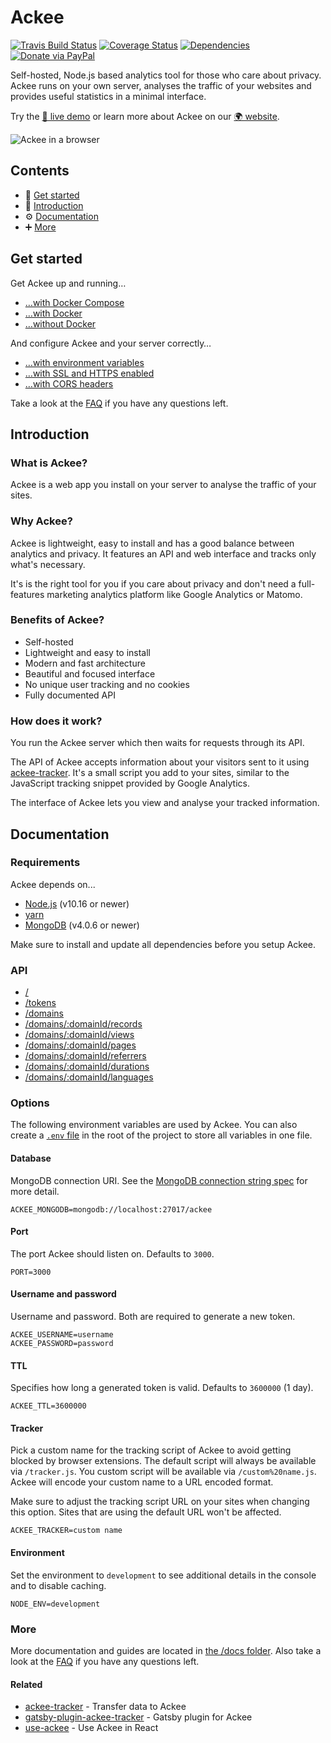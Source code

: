 # Ackee

[![Travis Build Status](https://travis-ci.org/electerious/Ackee.svg?branch=master)](https://travis-ci.org/electerious/Ackee) [![Coverage Status](https://coveralls.io/repos/github/electerious/Ackee/badge.svg?branch=master)](https://coveralls.io/github/electerious/Ackee?branch=master) [![Dependencies](https://david-dm.org/electerious/Ackee.svg)](https://david-dm.org/electerious/Ackee#info=dependencies) [![Donate via PayPal](https://img.shields.io/badge/paypal-donate-009cde.svg)](https://www.paypal.com/cgi-bin/webscr?cmd=_s-xclick&hosted_button_id=CYKBESW577YWE)

Self-hosted, Node.js based analytics tool for those who care about privacy. Ackee runs on your own server, analyses the traffic of your websites and provides useful statistics in a minimal interface.

Try the [🔮 live demo](https://demo.ackee.electerious.com) or learn more about Ackee on our [🌍 website](https://ackee.electerious.com).

![Ackee in a browser](https://s.electerious.com/images/ackee/readme.png)

## Contents

- 🏃 [Get started](#get-started)
- 📄 [Introduction](#introduction)
- ⚙️ [Documentation](#documentation)
- ➕ [More](#more)

## Get started

Get Ackee up and running…

- […with Docker Compose](docs/Get%20started.md#with-docker-compose)
- […with Docker](docs/Get%20started.md#with-docker)
- […without Docker](docs/Get%20started.md#without-docker)

And configure Ackee and your server correctly…

- […with environment variables](#options)
- […with SSL and HTTPS enabled](docs/SSL%20and%20HTTPS.md)
- […with CORS headers](docs/CORS%20headers.md)

Take a look at the [FAQ](docs/FAQ.md) if you have any questions left.

## Introduction

### What is Ackee?

Ackee is a web app you install on your server to analyse the traffic of your sites.

### Why Ackee?

Ackee is lightweight, easy to install and has a good balance between analytics and privacy. It features an API and web interface and tracks only what's necessary.

It's is the right tool for you if you care about privacy and don't need a full-features marketing analytics platform like Google Analytics or Matomo.

### Benefits of Ackee?

- Self-hosted
- Lightweight and easy to install
- Modern and fast architecture
- Beautiful and focused interface
- No unique user tracking and no cookies
- Fully documented API

### How does it work?

You run the Ackee server which then waits for requests through its API.

The API of Ackee accepts information about your visitors sent to it using [ackee-tracker](https://github.com/electerious/ackee-tracker). It's a small script you add to your sites, similar to the JavaScript tracking snippet provided by Google Analytics.

The interface of Ackee lets you view and analyse your tracked information.

## Documentation

### Requirements

Ackee depends on...

- [Node.js](https://nodejs.org/en/) (v10.16 or newer)
- [yarn](https://yarnpkg.com/en/)
- [MongoDB](https://www.mongodb.com) (v4.0.6 or newer)

Make sure to install and update all dependencies before you setup Ackee.

### API

- [/](docs/UI.md)
- [/tokens](docs/tokens.md)
- [/domains](docs/domains.md)
- [/domains/:domainId/records](docs/records.md)
- [/domains/:domainId/views](docs/views.md)
- [/domains/:domainId/pages](docs/pages.md)
- [/domains/:domainId/referrers](docs/referrers.md)
- [/domains/:domainId/durations](docs/durations.md)
- [/domains/:domainId/languages](docs/languages.md)

### Options

The following environment variables are used by Ackee. You can also create a [`.env` file](https://www.npmjs.com/package/dotenv) in the root of the project to store all variables in one file.

#### Database

MongoDB connection URI. See the [MongoDB connection string spec](https://docs.mongodb.com/manual/reference/connection-string/) for more detail.

```
ACKEE_MONGODB=mongodb://localhost:27017/ackee
```

#### Port

The port Ackee should listen on. Defaults to `3000`.

```
PORT=3000
```

#### Username and password

Username and password. Both are required to generate a new token.

```
ACKEE_USERNAME=username
ACKEE_PASSWORD=password
```

#### TTL

Specifies how long a generated token is valid. Defaults to `3600000` (1 day).

```
ACKEE_TTL=3600000
```

#### Tracker

Pick a custom name for the tracking script of Ackee to avoid getting blocked by browser extensions. The default script will always be available via `/tracker.js`. You custom script will be available via `/custom%20name.js`. Ackee will encode your custom name to a URL encoded format.

Make sure to adjust the tracking script URL on your sites when changing this option. Sites that are using the default URL won't be affected.

```
ACKEE_TRACKER=custom name
```

#### Environment

Set the environment to `development` to see additional details in the console and to disable caching.

```
NODE_ENV=development
```

### More

More documentation and guides are located in [the /docs folder](docs/). Also take a look at the [FAQ](docs/FAQ.md) if you have any questions left.

#### Related

- [ackee-tracker](https://github.com/electerious/ackee-tracker) - Transfer data to Ackee
- [gatsby-plugin-ackee-tracker](https://github.com/Burnsy/gatsby-plugin-ackee-tracker) - Gatsby plugin for Ackee
- [use-ackee](https://github.com/electerious/use-ackee) - Use Ackee in React
